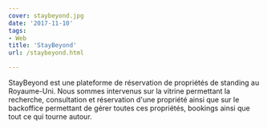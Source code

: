 ```yaml
---
cover: staybeyond.jpg
date: '2017-11-10'
tags:
- Web
title: 'StayBeyond'
url: /staybeyond.html

---
```


StayBeyond est une plateforme de réservation de propriétés de standing au Royaume-Uni. Nous sommes intervenus sur
la vitrine permettant la recherche, consultation et réservation d'une propriété ainsi que sur le backoffice permettant
de gérer toutes ces propriétés, bookings ainsi que tout ce qui tourne autour.
<!--more-->